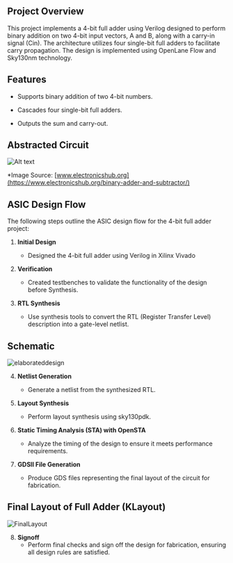## Project Overview
This project implements a 4-bit full adder using Verilog designed to perform binary addition on two 4-bit input vectors, A and B, along with a carry-in signal (Cin). The architecture utilizes four single-bit full adders to facilitate carry propagation. The design is implemented using OpenLane Flow and Sky130nm technology.

## Features
- Supports binary addition of two 4-bit numbers.
- Cascades four single-bit full adders.

- Outputs the sum and carry-out.

## Abstracted Circuit
![Alt text](https://www.electronicshub.org/wp-content/uploads/2015/06/4-bit-adder.jpg)

*Image Source: [www.electronicshub.org](https://www.electronicshub.org/binary-adder-and-subtractor/)

## ASIC Design Flow
The following steps outline the ASIC design flow for the 4-bit full adder project:

1. **Initial Design**
   - Designed the 4-bit full adder using Verilog in Xilinx Vivado

2. **Verification**
   - Created testbenches to validate the functionality of the design before Synthesis.

3. **RTL Synthesis**
   - Use synthesis tools to convert the RTL (Register Transfer Level) description into a gate-level netlist.

## Schematic
![elaborateddesign](https://github.com/user-attachments/assets/eb174f81-7981-4b62-89ce-11ab3da7df60)

4. **Netlist Generation**
   - Generate a netlist from the synthesized RTL.

5. **Layout Synthesis**
   - Perform layout synthesis using sky130pdk.

6. **Static Timing Analysis (STA) with OpenSTA**
   - Analyze the timing of the design to ensure it meets performance requirements.

7. **GDSII File Generation**
   - Produce GDS files representing the final layout of the circuit for fabrication.
  
## Final Layout of Full Adder (KLayout)
![FinalLayout](https://github.com/user-attachments/assets/28edbb96-039f-466b-a374-af318de0c6e6)

8. **Signoff**
   - Perform final checks and sign off the design for fabrication, ensuring all design rules are satisfied.
